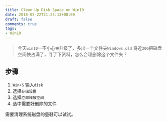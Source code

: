 ```yaml
---
title: Clean Up Disk Space on Win10
date: 2018-05-22T21:23:13+08:00
draft: false
comments: true
tags: 
- Win10
---
```



> 今天`win10`一不小心`被`升级了，多出一个文件夹`Windows.old` 将近`20G`把磁盘空间快占满了，寻了下资料，怎么合理删除这个文件夹？

## 步骤
1. `Win+S` 输入`disk`
2. 选择`存储设置`
3. 选择`立即释放空间`
4. 选中需要好删除的文件

需要清理系统磁盘的童鞋可以试试。

